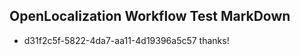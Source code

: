 ## OpenLocalization Workflow Test MarkDown
* d31f2c5f-5822-4da7-aa11-4d19396a5c57 
thanks!

<!--HONumber=Mar16_HO5-->


